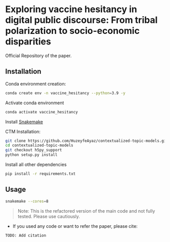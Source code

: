 # Exploring vaccine hesitancy in digital public discourse: From  tribal polarization to socio-economic disparities

Official Repository of the paper.

## Installation

Conda environment creation:
```bash
conda create env -n vaccine_hesitancy --python=3.9 -y
```

Activate conda environment
```bash
conda activate vaccine_hesitancy
```

Install [Snakemake](https://snakemake.readthedocs.io/en/stable/getting_started/installation.html)

CTM Installation:
```bash
git clone https://github.com/HuzeyfeAyaz/contextualized-topic-models.git
cd contextualized-topic-models
git checkout h5py_support
python setup.py install
```

Install all other dependencies
```bash
pip install -r requirements.txt
```

## Usage

```bash
snakemake --cores=8
```

> Note: This is the refactored version of the main code and not fully tested. Please use cautiously.

- If you used any code or want to refer the paper, please cite:
```
TODO: Add citation
```